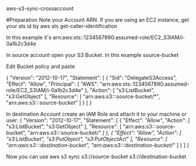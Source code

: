 aws-s3-sync-crossaccount

#Preparation
Note your Account ARN. If you are using an EC2 instance, get your sts id by
aws sts get-caller-identification

In this example it's arn:aws:sts::1234567890:assumed-role/EC2_S3IAM/i-0a1b2c3d4e

In source account open your S3 Bucket. In this example source-bucket

Edit Bucket policy and paste

{
    "Version": "2012-10-17",
    "Statement": [
        {
            "Sid": "DelegateS3Access",
            "Effect": "Allow",
            "Principal": {
                "AWS": "arn:aws:sts::1234567890:assumed-role/EC2_S3IAM/i-0a1b2c3d4e"
            },
            "Action": [
                "s3:ListBucket",
                "s3:GetObject"
            ],
            "Resource": [
                "arn:aws:s3:::source-bucket/*",
                "arn:aws:s3:::source-bucket"
            ]
        }
    ]
}

In destination Account create an IAM Role and attach it to your machine or user:
{
    "Version": "2012-10-17",
    "Statement": [
        {
            "Effect": "Allow",
            "Action": [
                "s3:ListBucket",
                "s3:GetObject"
            ],
            "Resource": [
                "arn:aws:s3:::source-bucket",
                "arn:aws:s3:::source-bucket/*"
            ]
        },
        {
            "Effect": "Allow",
            "Action": [
                "s3:ListBucket",
                "s3:PutObject",
                "s3:PutObjectAcl"
            ],
            "Resource": [
                "arn:aws:s3:::destination-bucket",
                "arn:aws:s3:::destination-bucket/*"
            ]
        }
    ]
}

Now you can use
aws s3 sync s3://source-bucket s3://destination-bucket